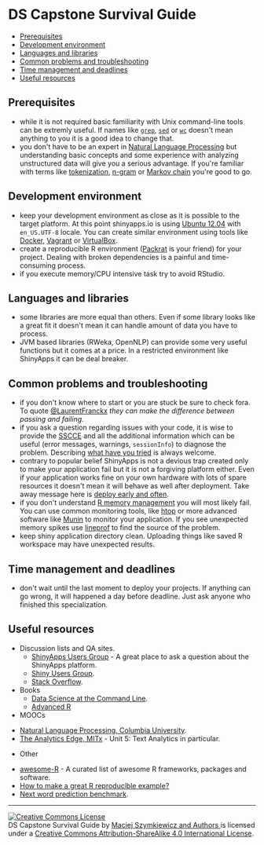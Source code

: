# DS Capstone Survival Guide

- [Prerequisites](#prerequisites)
- [Development environment](#development-environment)
- [Languages and libraries](#languages-and-libraries)
- [Common problems and troubleshooting](#common-problems-and-troubleshooting)
- [Time management and deadlines](#time-management-and-deadlines)
- [Useful resources](#useful-resources)

## Prerequisites

- while it is not required basic familiarity with Unix command-line tools can be extremly useful. If names like [`grep`](http://en.wikipedia.org/wiki/Grep), [`sed`](http://en.wikipedia.org/wiki/Sed) or [`wc`](http://en.wikipedia.org/wiki/Wc_%28Unix%29) doesn't mean anything to you it is a good idea to change that.
- you don't have to be an expert in [Natural Language Processing](http://en.wikipedia.org/wiki/Natural_language_processing) but understanding basic concepts and some experience with analyzing unstructured data will give you a serious advantage. If you're familiar with terms like [tokenization](http://en.wikipedia.org/wiki/Tokenization_%28lexical_analysis%29), [n-gram](http://en.wikipedia.org/wiki/N-gram) or [Markov chain](http://en.wikipedia.org/wiki/Markov_chain) you're good to go.

## Development environment

- keep your development environment as close as it is possible to the target platform. At this point shinyapps.io is using [Ubuntu 12.04](https://wiki.ubuntu.com/PrecisePangolin) with `en_US.UTF-8` locale. You can create similar environment using tools like [Docker](https://www.docker.com/), [Vagrant](https://www.vagrantup.com/) or [VirtualBox](http://virtualbox.org/).
- create a reproducible R environment ([Packrat](https://rstudio.github.io/packrat/) is your friend) for your project. Dealing with broken dependencies is a painful and time-consuming process.
- if you execute memory/CPU intensive task try to avoid RStudio.

## Languages and libraries

- some libraries are more equal than others. Even if some library looks like a great fit it doesn't mean it can handle amount of data you have to process.
- JVM based libraries (RWeka, OpenNLP) can provide some very useful functions but it comes at a price. In a restricted environment like ShinyApps it can be deal breaker.

## Common problems and troubleshooting

- if you don't know where to start or you are stuck be sure to check fora. To quote [@LaurentFranckx](https://github.com/LaurentFranckx) _they can make the difference between passing and failing_.
- if you ask a question regarding issues with your code, it is wise to provide the [SSCCE](http://sscce.org/) and all the additional information which can be useful (error messages, warnings, `sessionInfo`) to diagnose the problem. Describing [what have you tried](whathaveyoutried.com) is always welcome.
- contrary to popular belief ShinyApps is not a devious trap created only to make your application fail but it is not a forgiving platform either. Even if your application works fine on your own hardware with lots of spare resources it doesn't mean it will behave as well after deployment. Take away message here is [deploy early and often](http://programmer.97things.oreilly.com/wiki/index.php/Deploy_Early_and_Often).
- if you don't understand [R memory management](http://adv-r.had.co.nz/memory.html) you will most likely fail. You can use common monitoring tools, like [htop](http://en.wikipedia.org/wiki/Htop) or more advanced software like [Munin](http://munin-monitoring.org/) to monitor your application. If you see unexpected memory spikes use [lineprof](https://github.com/hadley/lineprof) to find the source of the problem.
- keep shiny application directory clean. Uploading things like saved R workspace may have unexpected results.

## Time management and deadlines

- don't wait until the last moment to deploy your projects. If anything can go wrong, it will happened a day before deadline. Just ask anyone who finished this specialization.

## Useful resources

- Discussion lists and QA sites.
  * [ShinyApps Users Group](https://groups.google.com/forum/#!forum/shinyapps-users) - A great place to ask a question about the ShinyApps platform.
  * [Shiny Users Group](https://groups.google.com/forum/#!forum/shiny-discuss).
  * [Stack Overflow](http://stackoverflow.com/).
- Books
  * [Data Science at the Command Line](http://shop.oreilly.com/product/0636920032823.do).
  * [Advanced R](http://adv-r.had.co.nz/)
- MOOCs
 * [Natural Language Processing, Columbia University](https://www.coursera.org/course/nlangp).
 * [The Analytics Edge,  MITx](https://www.edx.org/course/analytics-edge-mitx-15-071x-0) - Unit 5: Text Analytics in particular.
- Other
 * [awesome-R](https://github.com/qinwf/awesome-R) - A curated list of awesome R frameworks, packages and software.
 * [How to make a great R reproducible example?](http://stackoverflow.com/questions/5963269/how-to-make-a-great-r-reproducible-example)
 * [Next word prediction benchmark](https://github.com/jan-san/dsci-benchmark).

---
<a rel="license" href="http://creativecommons.org/licenses/by-sa/4.0/"><img alt="Creative Commons License" style="border-width:0" src="https://i.creativecommons.org/l/by-sa/4.0/88x31.png" /></a><br /><span xmlns:dct="http://purl.org/dc/terms/" href="http://purl.org/dc/dcmitype/Text" property="dct:title" rel="dct:type">DS Capstone Survival Guide</span> by <a xmlns:cc="http://creativecommons.org/ns#" href="https://github.com/zero323/ds-capstone-survival-guide" property="cc:attributionName" rel="cc:attributionURL">Maciej Szymkiewicz and Authors </a> is licensed under a <a rel="license" href="http://creativecommons.org/licenses/by-sa/4.0/">Creative Commons Attribution-ShareAlike 4.0 International License</a>.
